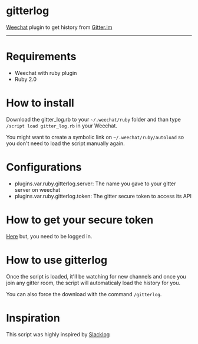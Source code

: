 # gitterlog

[Weechat][WEECHAT] plugin to get history from [Gitter.im][GITTER]

---

# Requirements

- Weechat with ruby plugin
- Ruby 2.0

# How to install

Download the gitter_log.rb to your ```~/.weechat/ruby``` folder and than type ```/script load gitter_log.rb``` in your Weechat.

You might want to create a symbolic link on ```~/.weechat/ruby/autoload``` so you don't need to load the script manually again.

# Configurations

- plugins.var.ruby.gitterlog.server: The name you gave to your gitter server on weechat
- plugins.var.ruby.gitterlog.token: The gitter secure token to access its API

# How to get your secure token

[Here][SECURE_TOKEN] but, you need to be logged in.

# How to use gitterlog

Once the script is loaded, it'll be watching for new channels and once you join any gitter room, the script will automaticaly load the history for you.

You can also force the download with the command ```/gitterlog```.

# Inspiration

This script was highly inspired by [Slacklog][SLACKLOG]

[GITTER]:https://gitter.im
[WEECHAT]:https://weechat.org/
[SECURE_TOKEN]:https://developer.gitter.im/apps
[SLACKLOG]:https://github.com/thoughtbot/weechat-slacklog

